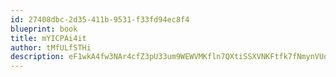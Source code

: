 ```yaml
---
id: 27408dbc-2d35-411b-9531-f33fd94ec8f4
blueprint: book
title: mYICPAi4it
author: tMfULfSTHi
description: eF1wkA4fw3NAr4cfZ3pU33um9WEWVMKfln7QXtiSSXVNKFtfk7fNmynVUox8Ira9ng9Cv3iVgOys6eQ7lgUycK7YfAmHsJF01WXU
---
```

